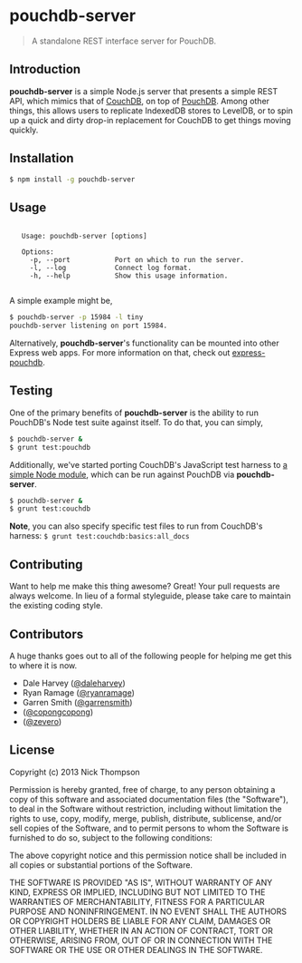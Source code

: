 # pouchdb-server

> A standalone REST interface server for PouchDB.

## Introduction

**pouchdb-server** is a simple Node.js server that presents a simple REST API, which mimics that of [CouchDB](couchdb.apache.org),
on top of [PouchDB](pouchdb.com). Among other things, this allows users to replicate IndexedDB stores to LevelDB, or to
spin up a quick and dirty drop-in replacement for CouchDB to get things moving quickly.

## Installation

```bash
$ npm install -g pouchdb-server
```

## Usage

```

   Usage: pouchdb-server [options]

   Options:
     -p, --port           Port on which to run the server.
     -l, --log            Connect log format.
     -h, --help           Show this usage information.


```

A simple example might be,

```bash
$ pouchdb-server -p 15984 -l tiny
pouchdb-server listening on port 15984.
```

Alternatively, **pouchdb-server**'s functionality can be mounted into other Express web apps. For more information
on that, check out [express-pouchdb](https://github.com/nick-thompson/express-pouchdb).

## Testing

One of the primary benefits of **pouchdb-server** is the ability to run PouchDB's Node test suite against itself.
To do that, you can simply,

```bash
$ pouchdb-server &
$ grunt test:pouchdb
```

Additionally, we've started porting CouchDB's JavaScript test harness to 
[a simple Node module](https://github.com/nick-thompson/couchdb-harness), which can be run against PouchDB via
**pouchdb-server**.

```bash
$ pouchdb-server &
$ grunt test:couchdb
```

**Note**, you can also specify specific test files to run from CouchDB's harness: `$ grunt test:couchdb:basics:all_docs`

## Contributing

Want to help me make this thing awesome? Great! Your pull requests are always
welcome. In lieu of a formal styleguide, please take care to maintain the existing coding style.

## Contributors

A huge thanks goes out to all of the following people for helping me get this to where it is now.

* Dale Harvey ([@daleharvey](https://github.com/daleharvey))
* Ryan Ramage ([@ryanramage](https://github.com/ryanramage))
* Garren Smith ([@garrensmith](https://github.com/garrensmith))
* ([@copongcopong](https://github.com/copongcopong))
* ([@zevero](https://github.com/zevero))

## License

Copyright (c) 2013 Nick Thompson

Permission is hereby granted, free of charge, to any person
obtaining a copy of this software and associated documentation
files (the "Software"), to deal in the Software without
restriction, including without limitation the rights to use,
copy, modify, merge, publish, distribute, sublicense, and/or sell
copies of the Software, and to permit persons to whom the
Software is furnished to do so, subject to the following
conditions:

The above copyright notice and this permission notice shall be
included in all copies or substantial portions of the Software.

THE SOFTWARE IS PROVIDED "AS IS", WITHOUT WARRANTY OF ANY KIND,
EXPRESS OR IMPLIED, INCLUDING BUT NOT LIMITED TO THE WARRANTIES
OF MERCHANTABILITY, FITNESS FOR A PARTICULAR PURPOSE AND
NONINFRINGEMENT. IN NO EVENT SHALL THE AUTHORS OR COPYRIGHT
HOLDERS BE LIABLE FOR ANY CLAIM, DAMAGES OR OTHER LIABILITY,
WHETHER IN AN ACTION OF CONTRACT, TORT OR OTHERWISE, ARISING
FROM, OUT OF OR IN CONNECTION WITH THE SOFTWARE OR THE USE OR
OTHER DEALINGS IN THE SOFTWARE.
